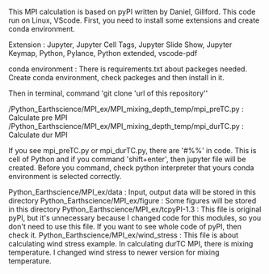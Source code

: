 This MPI calculation is based on pyPI written by Daniel, Gillford. 
This code run on Linux, VScode. 
First, you need to install some extensions and create conda environment. 

Extension : Jupyter, Jupyter Cell Tags, Jupyter Slide Show, Jupyter Keymap, Python, Pylance, Python extended, vscode-pdf

conda environment : There is requirements.txt about packeges needed. Create conda environment, check packeges and then install in it.

Then in terminal, command 
'git clone 'url of this repository''

/Python_Earthscience/MPI_ex/MPI_mixing_depth_temp/mpi_preTC.py 
: Calculate pre MPI
/Python_Earthscience/MPI_ex/MPI_mixing_depth_temp/mpi_durTC.py
: Calculate dur MPI 

If you see mpi_preTC.py or mpi_durTC.py, there are '#%%' in code. 
This is cell of Python and if you command 'shift+enter', then jupyter file will be created. 
Before you command, check python interpreter that yours conda environment is selected correctly. 


Python_Earthscience/MPI_ex/data : Input, output data will be stored in this directory
Python_Earthscience/MPI_ex/figure : Some figures will be stored in this directory
Python_Earthscience/MPI_ex/tcpyPI-1.3 : This file is original pyPI, but it's unnecessary because I changed code for this modules, so you don't need to use this file. If you want to see whole code of pyPI, then check it. 
Python_Earthscience/MPI_ex/wind_stress : This file is about calculating wind stress example. In calculating durTC MPI, there is mixing temperature. I changed wind stress to newer version for mixing temperature. 
